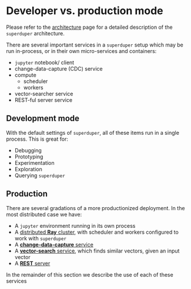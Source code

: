 # Developer vs. production mode

Please refer to the [architecture](../fundamentals/architecture.md) page for a detailed description of the `superduper` architecture.

There are several important services in a `superduper` setup which may be run in-process, or in their 
own micro-services and containers:

- `jupyter` notebook/ client
- change-data-capture (CDC) service
- compute
  - scheduler
  - workers
- vector-searcher service
- REST-ful server service

## Development mode

With the default settings of `superduper`, all of these items run in a single process.
This is great for:

- Debugging
- Prototyping
- Experimentation
- Exploration
- Querying `superduper`

## Production

There are several gradations of a more productionized deployment.
In the most distributed case we have:

- A `jupyter` environment running in its own process
- A [distributed **Ray** cluster](non_blocking_ray_jobs), with scheduler and workers configured to work with `superduper`
- A [**change-data-capture** service](change_data_capture)
- A [**vector-search** service](vector_comparison_service), which finds similar vectors, given an input vector
- A [**REST** server](./rest_api)

In the remainder of this section we describe the use of each of these services